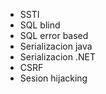 - SSTI
- SQL blind
- SQL error based
- Serializacion java
- Serializacion .NET
- CSRF
- Sesion hijacking
